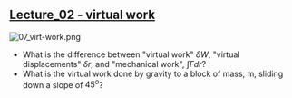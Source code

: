 ## [Lecture_02 - virtual work](https://youtu.be/jTucnH_mzGs)

![07_virt-work.png](https://campuspro-uploads.s3.us-west-2.amazonaws.com/2f97aca3-fc59-4d60-903d-2957cdab1812/ecf226fe-df02-4813-9cdd-869a4ff3891e/07_virt-work.png)

* What is the difference between "virtual work" $\delta W$, "virtual displacements" $\delta r$, and "mechanical work", $\int F dr$?
* What is the virtual work done by gravity to a block of mass, m, sliding down a slope of $45^o$?

